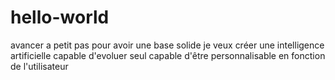 # hello-world
avancer a petit pas pour avoir une base solide
je veux créer une intelligence artificielle  capable  d'evoluer  seul
capable d'être personnalisable en fonction de l'utilisateur 
